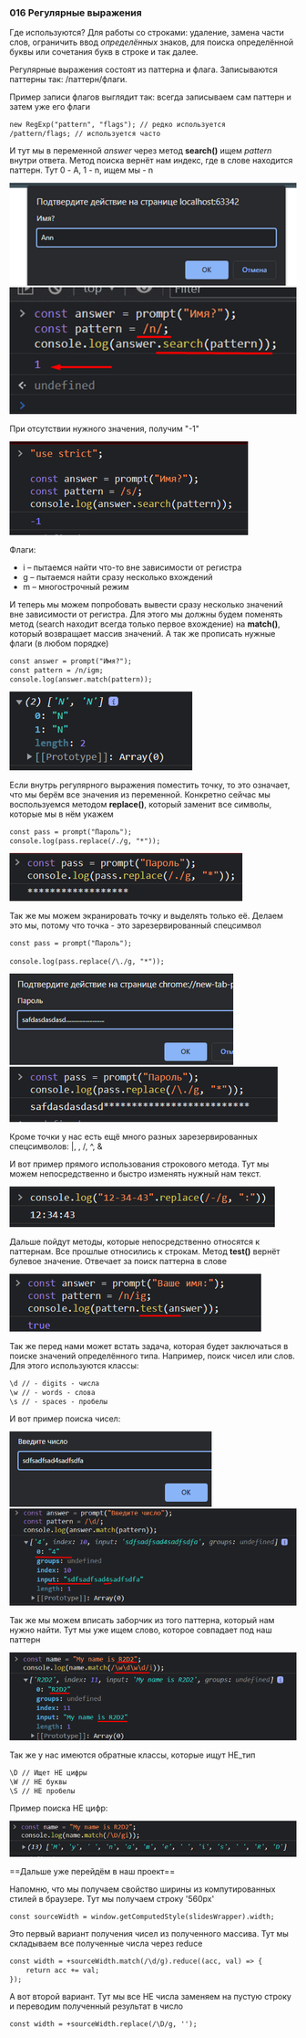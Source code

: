 ### **016 Регулярные выражения**

Где используются? Для работы со строками: удаление, замена части слов, ограничить ввод *определённых* знаков,  для поиска определённой буквы или сочетания букв в строке и так далее.

Регулярные выражения состоят из паттерна и флага. Записываются паттерны так: /паттерн/флаги.

Пример записи флагов выглядит так: всегда записываем сам паттерн и затем уже его флаги
```JS
new RegExp("pattern", "flags"); // редко используется
/pattern/flags; // используется часто
```

И тут мы в переменной *answer* через метод **search()** ищем *pattern* внутри ответа. Метод поиска вернёт нам индекс, где в слове находится паттерн. 
Тут 0 - A, 1 - n, ищем мы - n

![](../_png/Pasted%20image%2020220909181625.png)
![](../_png/Pasted%20image%2020220909181630.png)

При отсутствии нужного значения, получим "-1"

![](_png/Pasted%20image%2020220918080101.png)

Флаги: 
- i – пытаемся найти что-то вне зависимости от регистра
- g – пытаемся найти сразу несколько вхождений
- m – многострочный режим

И теперь мы можем попробовать вывести сразу несколько значений вне зависимости от регистра. Для этого мы должны будем поменять метод (search находит всегда только первое вхождение) на **match()**, который возвращает массив значений. А так же прописать нужные флаги (в любом порядке)

```JS
const answer = prompt("Имя?");
const pattern = /n/igm;
console.log(answer.match(pattern));
```
![](_png/Pasted%20image%2020220918080937.png)

Если внутрь регулярного выражения поместить точку, то это означает, что мы берём все значения из переменной. Конкретно сейчас мы воспользуемся методом **replace()**, который заменит все символы, которые мы в нём укажем

```JS
const pass = prompt("Пароль");
console.log(pass.replace(/./g, "*"));
```
![|600](_png/Pasted%20image%2020220918081823.png)

Так же мы можем экранировать точку и выделять только её. Делаем это мы, потому что точка - это зарезервированный спецсимвол

```JS
const pass = prompt("Пароль");

console.log(pass.replace(/\./g, "*"));
```
![](_png/Pasted%20image%2020220918082013.png)
![](_png/Pasted%20image%2020220918082020.png)

Кроме точки у нас есть ещё много разных зарезервированных спецсимволов: |, \, /, ^, &

И вот пример прямого использования строкового метода. Тут мы можем непосредственно и быстро изменять нужный нам текст. 

![| 600](_png/Pasted%20image%2020220918082508.png)

Дальше пойдут методы, которые непосредственно относятся к паттернам. Все прошлые относились к строкам. 
Метод **test()** вернёт булевое значение. Отвечает за поиск паттерна в слове

![| 600](_png/Pasted%20image%2020220918082929.png)

Так же перед нами может встать задача, которая будет заключаться в поиске значений определённого типа. Например, поиск чисел или слов. Для этого используются классы:
```JS
\d // - digits - числа
\w // - words - слова
\s // - spaces - пробелы
```

И вот пример поиска чисел:

![](_png/Pasted%20image%2020220918084319.png)
![](_png/Pasted%20image%2020220918084322.png)

Так же мы можем вписать заборчик из того паттерна, который нам нужно найти. 
Тут мы уже ищем слово, которое совпадает под наш паттерн

![](_png/Pasted%20image%2020220918084758.png)

Так же у нас имеются обратные классы, которые ищут НЕ_тип
```JS
\D // Ищет НЕ цифры
\W // НЕ буквы
\S // НЕ пробелы
```

Пример поиска НЕ цифр:

![](_png/Pasted%20image%2020220918085320.png)

==Дальше уже перейдём в наш проект==

Напомню, что мы получаем свойство ширины из компутированных стилей в браузере. Тут мы получаем строку '560px'
```JS
const sourceWidth = window.getComputedStyle(slidesWrapper).width;
```

Это первый вариант получения чисел из полученного массива. Тут мы складываем все полученные числа через reduce
```JS
const width = +sourceWidth.match(/\d/g).reduce((acc, val) => {  
    return acc += val;
});
```

А вот второй вариант. Тут мы все НЕ числа заменяем на пустую строку и переводим полученный результат в число
```JS
const width = +sourceWidth.replace(/\D/g, '');
```